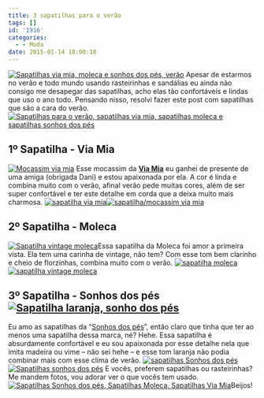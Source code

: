 ```yaml
---
title: 3 sapatilhas para o verão
tags: []
id: '1916'
categories:
  - - Moda
date: 2015-01-14 18:00:18
---
```


[![Sapatilhas via mia, moleca e sonhos dos pés, verão](/images/2015/01/201-1024x768.jpg)](/images/2015/01/201.jpg) Apesar de estarmos no verão e todo mundo usando rasteirinhas e sandálias eu ainda não consigo me desapegar das sapatilhas, acho elas tão confortáveis e lindas que uso o ano todo. Pensando nisso, resolvi fazer este post com sapatilhas que são a cara do verão. [![Sapatilhas para o verão, sapatilhas via mia, sapatilhas moleca e sapatilhas sonhos dos pés](/images/2015/01/191-1024x768.jpg)](/images/2015/01/191.jpg)

## **1º Sapatilha - Via Mia**

[![Mocassim via mia](/images/2015/01/09-1024x768.jpg)](/images/2015/01/09.jpg) Esse mocassim da **[Via Mia](http://www.viamia.com.br/default.aspx "Via Mia")** eu ganhei de presente de uma amiga (obrigada Dani) e estou apaixonada por ela. A cor é linda e combina muito com o verão, afinal verão pede muitas cores, além de ser super confortável e ter este detalhe em corda que a deixa muito mais charmosa. [![sapatilha via mia](/images/2015/01/071-1024x768.jpg)](/images/2015/01/071.jpg)[![sapatilha/mocassim via mia](/images/2015/01/081-1024x768.jpg)](/images/2015/01/081.jpg)  

## **2º Sapatilha - Moleca**

[![Sapatilha vintage moleca ](/images/2015/01/01-1024x768.jpg)](/images/2015/01/01.jpg)Essa sapatilha da Moleca foi amor a primeira vista. Ela tem uma carinha de vintage, não tem? Com esse tom bem clarinho e cheio de florzinhas, combina muito com o verão. [![sapatilha moleca](/images/2015/01/05-1024x768.jpg)](/images/2015/01/05.jpg)[![sapatilha vintage moleca ](/images/2015/01/041-1024x768.jpg)](/images/2015/01/041.jpg)

## **3º Sapatilha - Sonhos dos pés [![Sapatilha laranja, sonho dos pés](/images/2015/01/171-1024x768.jpg)](/images/2015/01/171.jpg)** 

Eu amo as sapatilhas da “[Sonhos dos pés](http://sonhodospes.com.br/ "Sonhos dos pés")”, então claro que tinha que ter ao menos uma sapatilha dessa marca, né? Hehe. Essa sapatilha é absurdamente confortável e eu sou apaixonada por esse detalhe nela que imita madeira ou vime – não sei hehe – e esse tom laranja não podia combinar mais com esse clima de verão. [![sapatilhas Sonhos dos pés](/images/2015/01/15-1024x768.jpg)](/images/2015/01/15.jpg)[![Sapatilhas sonhos dos pés](/images/2015/01/161-1024x768.jpg)](/images/2015/01/161.jpg) E vocês, preferem sapatilhas ou rasteirinhas? Me mandem fotos, vou adorar ver o que vocês tem usado. [![Sapatilhas Sonhos dos pés, Sapatilhas Moleca, Sapatilhas Via Mia](/images/2015/01/21-1024x768.jpg)](/images/2015/01/21.jpg)Beijos!

